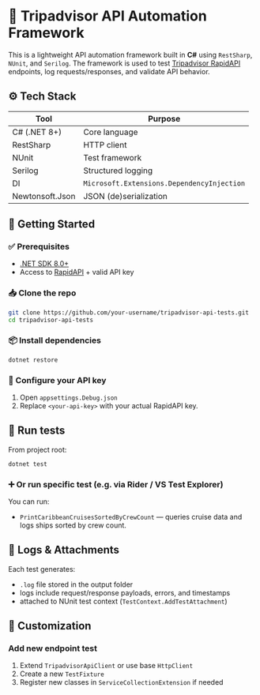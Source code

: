 ﻿
# 🧪 Tripadvisor API Automation Framework

This is a lightweight API automation framework built in **C#** using `RestSharp`, `NUnit`, and `Serilog`. The framework is used to test [Tripadvisor RapidAPI](https://rapidapi.com/DataCrawler/api/tripadvisor16/) endpoints, log requests/responses, and validate API behavior.

## ⚙️ Tech Stack

| Tool       | Purpose                         |
|------------|----------------------------------|
| C# (.NET 8+) | Core language                   |
| RestSharp  | HTTP client                      |
| NUnit      | Test framework                   |
| Serilog    | Structured logging               |
| DI         | `Microsoft.Extensions.DependencyInjection` |
| Newtonsoft.Json | JSON (de)serialization      |

## 🚀 Getting Started

### ✅ Prerequisites

- [.NET SDK 8.0+](https://dotnet.microsoft.com/en-us/download)
- Access to [RapidAPI](https://rapidapi.com/DataCrawler/api/tripadvisor16/) + valid API key

### 📥 Clone the repo

```bash
git clone https://github.com/your-username/tripadvisor-api-tests.git
cd tripadvisor-api-tests
```

### 📦 Install dependencies

```bash
dotnet restore
```

### 🔧 Configure your API key

1. Open `appsettings.Debug.json`
2. Replace `<your-api-key>` with your actual RapidAPI key.

## 🧪 Run tests

From project root:

```bash
dotnet test
```

### ➕ Or run specific test (e.g. via Rider / VS Test Explorer)

You can run:

- `PrintCaribbeanCruisesSortedByCrewCount` — queries cruise data and logs ships sorted by crew count.

## 📁 Logs & Attachments

Each test generates:

- `.log` file stored in the output folder
- logs include request/response payloads, errors, and timestamps
- attached to NUnit test context (`TestContext.AddTestAttachment`)

## 🔨 Customization

### Add new endpoint test

1. Extend `TripadvisorApiClient` or use base `HttpClient`
2. Create a new `TestFixture`
3. Register new classes in `ServiceCollectionExtension` if needed

